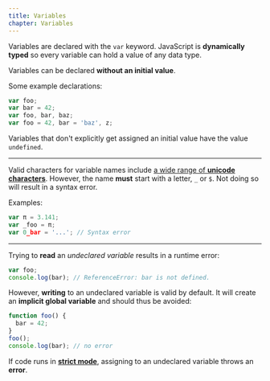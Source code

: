 ```yaml
---
title: Variables
chapter: Variables
---
```

Variables are declared with the `var` keyword. JavaScript is
**dynamically typed** so every variable can hold a value of any data type.

Variables can be declared **without an initial value**.

Some example declarations:

```javascript
var foo;
var bar = 42;
var foo, bar, baz;
var foo = 42, bar = 'baz', z;
```

Variables that don't explicitly get assigned an initial value have the value 
`undefined`.

---

Valid characters for variable names include [a wide range of **unicode characters**](http://mathiasbynens.be/notes/javascript-identifiers).
However, the name **must** start with a letter, `_` or `$`. Not doing so will result
in a syntax error.

Examples:

```javascript
var π = 3.141;
var _foo = π;
var 0_bar = '...'; // Syntax error
```

---

Trying to **read** an *undeclared variable* results in a runtime error:

```javascript
var foo;
console.log(bar); // ReferenceError: bar is not defined.
```

However, **writing** to an undeclared variable is valid by default. It will
create an **implicit global variable** and should thus be avoided:

```javascript
function foo() {
  bar = 42;
}
foo();
console.log(bar); // no error
```

<div class="callout primary">

  If code runs in **[strict mode][]**, assigning to an undeclared variable 
  throws an **error**.

</div>

[strict mode]: https://developer.mozilla.org/en-US/docs/Web/JavaScript/Reference/Functions_and_function_scope/Strict_mode
